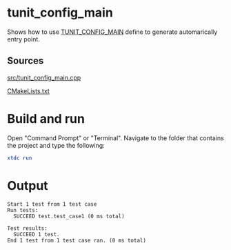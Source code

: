 # tunit_config_main

Shows how to use [TUNIT_CONFIG_MAIN](../../../../src/xtd.tunit/include/xtd/tunit/default_main.h) define to generate automarically entry point.

## Sources

[src/tunit_config_main.cpp](src/tunit_config_main.cpp)

[CMakeLists.txt](CMakeLists.txt)

# Build and run

Open "Command Prompt" or "Terminal". Navigate to the folder that contains the project and type the following:

```cmake
xtdc run
```

# Output

```
Start 1 test from 1 test case
Run tests:
  SUCCEED test.test_case1 (0 ms total)

Test results:
  SUCCEED 1 test.
End 1 test from 1 test case ran. (0 ms total)
```
